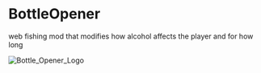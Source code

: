 # BottleOpener
web fishing mod that modifies how alcohol affects the player and for how long

![Bottle_Opener_Logo](https://github.com/user-attachments/assets/c3727cd5-6d06-48a4-9f0f-c3c62c283a43)
